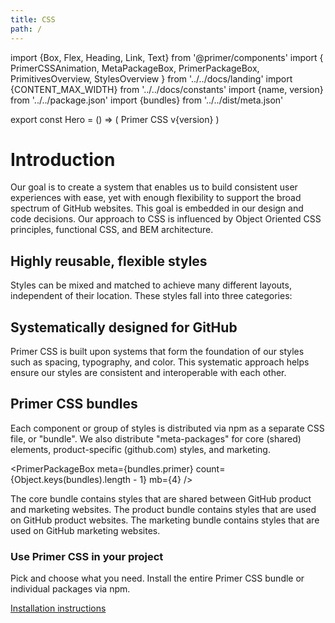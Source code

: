 ```yaml
---
title: CSS
path: /
---
```


import {Box, Flex, Heading, Link, Text} from '@primer/components'
import {
  PrimerCSSAnimation,
  MetaPackageBox,
  PrimerPackageBox,
  PrimitivesOverview,
  StylesOverview
} from '../../docs/landing'
import {CONTENT_MAX_WIDTH} from '../../docs/constants'
import {name, version} from '../../package.json'
import {bundles} from '../../dist/meta.json'

export const Hero = () => (
  <Box bg="black">
    <Box maxWidth={CONTENT_MAX_WIDTH} p={6} mx="auto" mb={3}>
      <Box mt={4} mb={4}>
        <Heading color="blue.4" fontSize={7} pb={3} m={0}>
          Primer CSS
        </Heading>
        <Text as="div" color="blue.2" fontSize={2} mb={4}>
          v{version}
        </Text>
        <Box as={PrimerCSSAnimation} mb={6} />
      </Box>
    </Box>
  </Box>
)

# Introduction

Our goal is to create a system that enables us to build consistent user experiences with ease, yet with enough flexibility to support the broad spectrum of GitHub websites. This goal is embedded in our design and code decisions. Our approach to CSS is influenced by Object Oriented CSS principles, functional CSS, and BEM architecture.

## Highly reusable, flexible styles

Styles can be mixed and matched to achieve many different layouts, independent of their location. These styles fall into three categories:

<StylesOverview m={6} />

## Systematically designed for GitHub

Primer CSS is built upon systems that form the foundation of our styles such as spacing, typography, and color. This systematic approach helps ensure our styles are consistent and interoperable with each other.

<PrimitivesOverview />

## Primer CSS bundles

Each component or group of styles is distributed via npm as a separate CSS file, or "bundle". We also distribute "meta-packages" for core (shared) elements, product-specific (github.com) styles, and marketing.

<PrimerPackageBox meta={bundles.primer} count={Object.keys(bundles).length - 1} mb={4} />

<Flex justifyContent="space-around" mb={6}>
  <MetaPackageBox title="Core" meta={bundles.core} width={1/3}>
    The core bundle contains styles that are shared between GitHub product and marketing websites.
  </MetaPackageBox>
  <MetaPackageBox title="Product" meta={bundles.product} width={1/3}>
    The product bundle contains styles that are used on GitHub product websites.
  </MetaPackageBox>
  <MetaPackageBox title="Marketing" meta={bundles.marketing} width={1/3}>
    The marketing bundle contains styles that are used on GitHub marketing websites.
  </MetaPackageBox>
</Flex>


<div className="bg-gray py-6">
  <div className="d-flex flex-wrap flex-md-nowrap px-6 gutter-lg">
    <div className="col-12 col-md-9 pr-0 pr-lg-2">
      <h3 className="f3 text-normal m-0">Use Primer CSS in your project</h3>
      <p className="my-3">Pick and choose what you need. Install the entire Primer CSS bundle or individual packages via npm.</p>
      <a href="/css/getting-started" className="btn btn-outline">Installation instructions</a>
    </div>
  </div>
</div>
